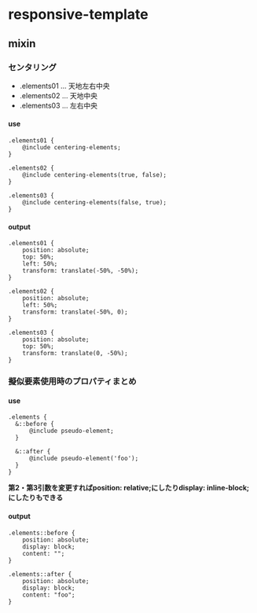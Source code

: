 # responsive-template  
  
 ## mixin  

### センタリング  
* .elements01 … 天地左右中央
* .elements02 … 天地中央
* .elements03 … 左右中央  
  
#### use  

```
.elements01 {
	@include centering-elements;
}
```

```
.elements02 {
	@include centering-elements(true, false);
}
```

```
.elements03 {
	@include centering-elements(false, true);
}
```

#### output  

```
.elements01 {
	position: absolute;
	top: 50%;
	left: 50%;
	transform: translate(-50%, -50%);
}
```

```
.elements02 {
	position: absolute;
	left: 50%;
	transform: translate(-50%, 0);
}
```

```
.elements03 {
	position: absolute;
	top: 50%;
	transform: translate(0, -50%);
}
```
### 擬似要素使用時のプロパティまとめ  
  
  #### use  

  ```
  .elements {
	&::before {
		@include pseudo-element;
	}

	&::after {
		@include pseudo-element('foo');
	}
}
```
**第2・第3引数を変更すればposition: relative;にしたりdisplay: inline-block;にしたりもできる**

#### output  

```
.elements::before {
	position: absolute;
	display: block;
	content: "";
}

.elements::after {
	position: absolute;
	display: block;
	content: "foo";
}
```
